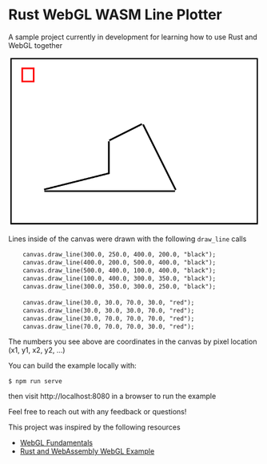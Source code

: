 # Rust WebGL WASM Line Plotter

A sample project currently in development for learning how to use Rust and WebGL together

![img](./img.png)

Lines inside of the canvas were drawn with the following `draw_line` calls

```
    canvas.draw_line(300.0, 250.0, 400.0, 200.0, "black");
    canvas.draw_line(400.0, 200.0, 500.0, 400.0, "black");
    canvas.draw_line(500.0, 400.0, 100.0, 400.0, "black");
    canvas.draw_line(100.0, 400.0, 300.0, 350.0, "black");
    canvas.draw_line(300.0, 350.0, 300.0, 250.0, "black");

    canvas.draw_line(30.0, 30.0, 70.0, 30.0, "red");
    canvas.draw_line(30.0, 30.0, 30.0, 70.0, "red");
    canvas.draw_line(30.0, 70.0, 70.0, 70.0, "red");
    canvas.draw_line(70.0, 70.0, 70.0, 30.0, "red");
```

The numbers you see above are coordinates in the canvas by pixel location (x1, y1, x2, y2, ...)

You can build the example locally with:

```
$ npm run serve
```

then visit http://localhost:8080 in a browser to run the example

Feel free to reach out with any feedback or questions!

This project was inspired by the following resources
* [WebGL Fundamentals](https://webglfundamentals.org/)
* [Rust and WebAssembly WebGL Example](https://rustwasm.github.io/docs/wasm-bindgen/examples/webgl.html)
